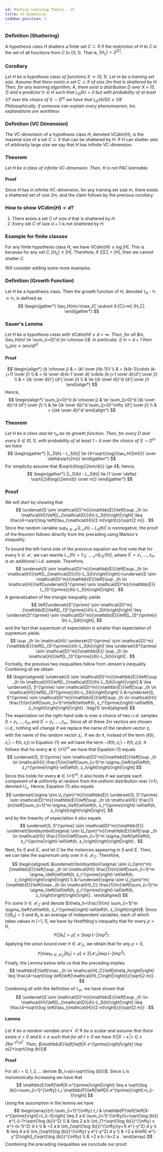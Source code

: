 ```yaml
---
id: Machine Learning Theory - VC
title: VC-Dimension
sidebar_position: 5
---
```


### Definition (Shattering)

A hypothesis class $H$ shatters a finite set $C \subset X$ if the restriction of $H$ to $C$ is the set of all functions from $C$ to $\{0, 1\}$. That is, $|H_C| = 2^{|C|}$.

### Corollary

*Let $H$ be a hypothesis class of functions $X \to \{0, 1\}$. Let m be a training set size. Assume that there exists a set $C \subset X$ of size $2m$ that is shattered by $H$. Then, for any learning algorithm, $A$, there exist a distribution $D$ over $X \times \{0, 1\}$ and a predictor $h \in H$ such that $L_D(h) = 0$ but with probability of at least $1/7$ over the choice of $S \sim D^m$ we have that $L_D(A(S)) \ge 1/8$*  
*Philosophically, if someone can explain every phenomoenon, his explanations are worthless*

### Definition (VC Dimension)

The VC-dimension of a hypothesis class $H$, denoted $VCdim(H)$, is the maximal size of a set $C \subset X$ that can be shattered by $H$. If $H$ can shatter sets of arbitrarily large size we say that $H$ has infinite VC-dimension.

### Theorem

*Let $H$ be a class of infinite VC-dimension. Then, H is not PAC learnable.*

#### Proof

Since $H$ has in infinite VC-dimension, for any training set size m, there exists a shattered set of size 2m, and the claim follows by the previous corollary.

### How to show $VCdim(H) = d$?

1. There exists a set $C$ of size $d$ that is shattered by $H$.
2. Every set $C$ of size $d+1$ is not shattered by $H$.

### Example for finite classes

For any finite hypothesis class $H$, we have $VCdim(H) \le \log{|H|}$. This is because for any set $C, |H_C| \le |H|$. Therefore, if $2|C| > |H|$, then we cannot shatter $C$.  

Will consider adding some more examples.

### Definition (Growth Function)

Let $H$ be a hypothesis class. Then the growth function of $H$, denoted $\tau_H : \mathbb{N} \to \mathbb{N}$, is defined as
$$
\begin{gather*}
\tau_H(m)=\max_{C \subset X:|C|=m} |H_C|.
\end{gather*}
$$

### Sauer's Lemma

*Let $H$ be a hypothesis class with $VCdim(H) \le d < \infty$. Then, for all $m, \tau_H(m) \le \sum_{i=0}^d {m \choose i}$. In particular, if $m > d + 1$ then $\tau_H(m) \le (em/d)^d$*

#### Proof

$$
\begin{align*}
{k \choose j} & = {k! \over j!(k-1)!} \\
& = {k(k-1)\cdots (k-j+1) \over j!} \\
& = {k \over d}{k-1 \over d} \cdots {k-j+1 \over d}{d^j \over j!} \\
& < ({k \over d})^j {d^j \over j!} \\
& \le ({k \over d})^d {d^j \over j!}
\end{align*}
$$
Hence,
$$
\begin{align*}
\sum_{j=0}^d {k \choose j} & \le \sum_{j=0}^d ({k \over d})^d {d^j \over j!} \\
& \le ({k \over d})^d \sum_{j=0}^\infty {d^j \over j!} \\
& = ({ek \over d})^d
\end{align*}
$$

### Theorem

*Let $H$ be a class and let $\tau_H$ be its growth function. Then, for every $D$ and every $\delta \in (0, 1)$, with probability of at least $1-\delta$ over the choice of $S \sim D^m$ we have*
$$
\begin{gather*}
|L_D(h) - L_S(h)| \le {4+\sqrt{\log{(\tau_H(2m))}} \over \delta\sqrt{2m}}
\end{gather*}
$$
For simplicity assume that $\sqrt{d\log{(2em/d)}} \ge 4$; hence,
$$
\begin{gather*}
|L_D(h) - L_S(h)| \le {1 \over \delta} \sqrt{{2d\log{(2em/d)} \over m}}
\end{gather*}
$$

### Proof

We will start by showing that
$$
\underset{S \sim \mathcal{D}^m}{\mathbb{E}}\left[\sup _{h \in \mathcal{H}}\left|L_{\mathcal{D}}(h)-L_S(h)\right|\right] \leq \frac{4+\sqrt{\log \left(\tau_{\mathcal{H}}(2 m)\right)}}{\sqrt{2 m}} .
$$
Since the random variable $\sup _{h \in \mathcal{H}}\left|L_{\mathcal{D}}(h)-L_S(h)\right|$ is nonnegative, the proof of the theorem follows directly from the preceding using Markov's inequality.

To bound the left-hand side of the previous equation we first note that for every $h \in \mathcal{H}$, we can rewrite $L_{\mathcal{D}}(h)=\mathbb{E}_{S^{\prime} \sim \mathcal{D}^m}\left[L_{S^{\prime}}(h)\right]$, where $S^{\prime}=z_1^{\prime}, \ldots, z_m^{\prime}$ is an additional i.i.d. sample. Therefore,
$$
\underset{S \sim \mathcal{D}^m}{\mathbb{E}}\left[\sup _{h \in \mathcal{H}}\left|L_{\mathcal{D}}(h)-L_S(h)\right|\right]=\underset{S \sim \mathcal{D}^m}{\mathbb{E}}\left[\sup _{h \in \mathcal{H}}\left|\underset{S^{\prime} \sim \mathcal{D}^m}{\mathbb{E}} L_{S^{\prime}}(h)-L_S(h)\right|\right] .
$$
A generalization of the triangle inequality yields
$$
\left|\underset{S^{\prime} \sim \mathcal{D}^m}{\mathbb{E}}\left[L_{S^{\prime}}(h)-L_S(h)\right]\right| \leq \underset{S^{\prime} \sim \mathcal{D}^m}{\mathbb{E}}\left|L_{S^{\prime}}(h)-L_S(h)\right|,
$$
and the fact that supermum of expectation is smaller than expectation of supremum yields
$$
\sup _{h \in \mathcal{H}} \underset{S^{\prime} \sim \mathcal{D}^m}{\mathbb{E}}\left|L_{S^{\prime}}(h)-L_S(h)\right| \leq \underset{S^{\prime} \sim \mathcal{D}^m}{\mathbb{E}} \sup _{h \in \mathcal{H}}\left|L_{S^{\prime}}(h)-L_S(h)\right| .
$$
Formally, the previous two inequalities follow from Jensen's inequality. Combining all we obtain
$$
\begin{aligned}
\underset{S \sim \mathcal{D}^m}{\mathbb{E}}\left[\sup _{h \in \mathcal{H}}\left|L_{\mathcal{D}}(h)-L_S(h)\right|\right] & \leq \underset{S, S^{\prime} \sim \mathcal{D}^m}{\mathbb{E}}\left[\sup _{h \in \mathcal{H}}\left|L_{S^{\prime}}(h)-L_S(h)\right|\right] \\
&=\underset{S, S^{\prime} \sim \mathcal{D}^m}{\mathbb{E}}\left[\sup _{h \in \mathcal{H}} \frac{1}{m}\left|\sum_{i=1}^m\left(\ell\left(h, z_i^{\prime}\right)-\ell\left(h, z_i\right)\right)\right|\right] . \tag{1}
\end{aligned}
$$
The expectation on the right-hand side is over a choice of two i.i.d. samples $S=z_1, \ldots, z_m$ and $S^{\prime}=z_1^{\prime}, \ldots, z_m^{\prime}$. Since all of these $2 m$ vectors are chosen i.i.d., nothing will change if we replace the name of the random vector $z_i$ with the name of the random vector $z_i^{\prime}$. If we do it, instead of the term $\left(\ell\left(h, z_i^{\prime}\right)-\ell\left(h, z_i\right)\right)$ in Equation (1) we will have the term $-\left(\ell\left(h, z_i^{\prime}\right)-\ell\left(h, z_i\right)\right)$. It follows that for every $\boldsymbol{\sigma} \in\{\pm 1\}^m$ we have that Equation (1) equals
$$
\underset{S, S^{\prime} \sim \mathcal{D}^m}{\mathbb{E}}\left[\sup _{h \in \mathcal{H}} \frac{1}{m}\left|\sum_{i=1}^m \sigma_i\left(\ell\left(h, z_i^{\prime}\right)-\ell\left(h, z_i\right)\right)\right|\right]
$$
Since this holds for every $\boldsymbol{\sigma} \in\{\pm 1\}^m$, it also holds if we sample each component of $\boldsymbol{\sigma}$ uniformly at random from the uniform distribution over $\{\pm 1\}$, denoted $U_{\pm}$. Hence, Equation (1) also equals
$$
\underset{\sigma \sim U_{\pm}^m}{\mathbb{E}} \underset{S, S^{\prime} \sim \mathcal{D}^m}{\mathbb{E}}\left[\sup _{h \in \mathcal{H}} \frac{1}{m}\left|\sum_{i=1}^m \sigma_i\left(\ell\left(h, z_i^{\prime}\right)-\ell\left(h, z_i\right)\right)\right|\right],
$$
and by the linearity of expectation it also equals
$$
\underset{S, S^{\prime} \sim \mathcal{D}^m}{\mathbb{E}} \underset{\boldsymbol{\sigma} \sim U_{\pm}^m}{\mathbb{E}}\left[\sup _{h \in \mathcal{H}} \frac{1}{m}\left|\sum_{i=1}^m \sigma_i\left(\ell\left(h, z_i^{\prime}\right)-\ell\left(h, z_i\right)\right)\right|\right] .
$$
Next, fix $S$ and $S^{\prime}$, and let $C$ be the instances appearing in $S$ and $S^{\prime}$. Then, we can take the supremum only over $h \in \mathcal{H}_C$. Therefore,
$$
\begin{aligned}
&\underset{\boldsymbol{\sigma} \sim U_{\pm}^m}{\mathbb{E}}\left[\sup _{h \in \mathcal{H}} \frac{1}{m}\left|\sum_{i=1}^m \sigma_i\left(\ell\left(h, z_i^{\prime}\right)-\ell\left(h, z_i\right)\right)\right|\right] \\
&=\underset{\sigma \sim U_{\pm}^m}{\mathbb{E}}\left[\max _{h \in \mathcal{H}_C} \frac{1}{m}\left|\sum_{i=1}^m \sigma_i\left(\ell\left(h, z_i^{\prime}\right)-\ell\left(h, z_i\right)\right)\right|\right] .
\end{aligned}
$$
Fix some $h \in \mathcal{H}_C$ and denote $\theta_h=\frac{1}{m} \sum_{i=1}^m \sigma_i\left(\ell\left(h, z_i^{\prime}\right)-\ell\left(h, z_i\right)\right)$. Since $\mathbb{E}\left[\theta_h\right]=0$ and $\theta_h$ is an average of independent variables, each of which takes values in $[-1,1]$, we have by Hoeffding's inequality that for every $\rho>0$,
$$
\mathbb{P}\left[\left|\theta_h\right|>\rho\right] \leq 2 \exp \left(-2 m \rho^2\right) .
$$
Applying the union bound over $h \in \mathcal{H}_C$, we obtain that for any $\rho>0$,
$$
\mathbb{P}\left[\max _{h \in \mathcal{H}_C}\left|\theta_h\right|>\rho\right] \leq 2\left|\mathcal{H}_C\right| \exp \left(-2 m \rho^2\right) .
$$
Finally, the Lemma below tells us that the preceding implies
$$
\mathbb{E}\left[\max _{h \in \mathcal{H}_C}\left|\theta_h\right|\right] \leq \frac{4+\sqrt{\log \left(\left|\mathcal{H}_C\right|\right)}}{\sqrt{2 m}} .
$$
Combining all with the definition of $\tau_{\mathcal{H}}$, we have shown that
$$
\underset{S \sim \mathcal{D}^m}{\mathbb{E}}\left[\sup _{h \in \mathcal{H}}\left|L_{\mathcal{D}}(h)-L_S(h)\right|\right] \leq \frac{4+\sqrt{\log \left(\tau_{\mathcal{H}}(2 m)\right)}}{\sqrt{2 m}} .
$$

#### Lemma
*Let $X$ be a random variable and $x^{\prime} \in \mathbb{R}$ be a scalar and assume that there exists $a>0$ and $b \geq e$ such that for all $t \geq 0$ we have $\mathbb{P}\left[\left|X-x^{\prime}\right|>\right.$ $t] \leq 2 b e^{-t^2 / a^2}$. Then, $\mathbb{E}\left[\left|X-x^{\prime}\right|\right] \leq a(2+\sqrt{\log (b)})$*

#### Proof

For all $i=0,1,2, \ldots$ denote $t_i=a(i+\sqrt{\log (b)})$. Since $t_i$ is monotonically increasing we have that
$$
\mathbb{E}\left[\left|X-x^{\prime}\right|\right] \leq a \sqrt{\log (b)}+\sum_{i=1}^{\infty} t_i \mathbb{P}\left[\left|X-x^{\prime}\right|>t_{i-1}\right]
$$
Using the assumption in the lemma we have
$$
\begin{array}{rl}
\sum_{i=1}^{\infty} t_i & \mathbb{P}\left[\left|X-x^{\prime}\right|>t_{i-1}\right] \leq 2 a b \sum_{i=1}^{\infty}(i+\sqrt{\log (b)}) e^{-(i-1+\sqrt{\log (b)})^2} \\
& \leq 2 a b \int_{1+\sqrt{\log (b)}}^{\infty} x e^{-(x-1)^2} d x \\
& =2 a b \int_{\sqrt{\log (b)}}^{\infty}(y+1) e^{-y^2} d y \\
& \leq 4 a b \int_{\sqrt{\log (b)}}^{\infty} y e^{-y^2} d y \\
& =2 a b\left[-e^{-y^2}\right]_{\sqrt{\log (b)}}^{\infty} \\
& =2 a b / b=2 a .
\end{array}
$$
Combining the preceding inequalities we conclude our proof.